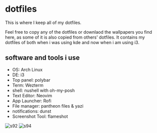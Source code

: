 # dotfiles
This is where I keep all of my dotfiles.

Feel free to copy any of the dotfiles or downlaod the wallpapers you find here, as some of it is also copied from others' dotfiles. It contains my dotfiles of both when i was using kde and now when i am using i3.

## software and tools i use
* OS: Arch Linux
* DE: i3
* Top panel: polybar
* Term: Wezterm
* shell: nushell with oh-my-posh
* Text Editor: Neovim
* App Launcher: Rofi
* File manager: pantheon files & yazi
* notifications: dunst
* Screenshot Tool: flameshot

![s92](https://github.com/user-attachments/assets/b1304eb7-d948-4f71-975a-cc4f03ad95bc)
![s94](https://github.com/user-attachments/assets/66c49872-1cf4-4381-93a4-e05856979cdb)

